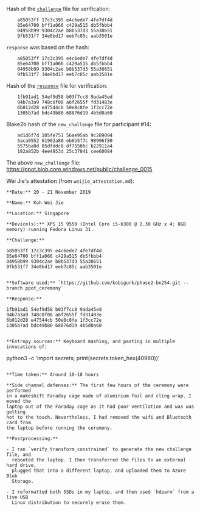 Hash of the [`challenge`](https://ppot.blob.core.windows.net/public/challenge_0014) file for verification:

```
	a85053ff 17c3c395 e4c6ede7 4fe7df4d 
	85e64700 bff1a066 c429a515 db5fbbb4 
	04958b99 9304c2ae b8b537d3 55a38651 
	9fb531f7 34e8bd17 eeb7c85c aab3501e 
```

`response` was based on the hash:

```
	a85053ff 17c3c395 e4c6ede7 4fe7df4d 
	85e64700 bff1a066 c429a515 db5fbbb4 
	04958b99 9304c2ae b8b537d3 55a38651 
	9fb531f7 34e8bd17 eeb7c85c aab3501e 
```

Hash of the [`response`](https://ppot.blob.core.windows.net/public/response_0014_weijie) file for verification:

```
	1fb91ad1 54ef9d58 b03f7cc8 9ada45ed 
	94b7a3a9 748c8f08 a6f2655f fd31483e 
	6b012d28 e47544cb 50e8c8fe 1f3cc72e 
	1305b7ad bdc49b80 68876d19 4b5d0a60 
```

Blake2b hash of the `new_challenge` file for participant #14:

```
	ad1d6f7d 105fe751 56ae95ab 9c289094 
	5aca0552 61902a80 eb6b5f7c 98996f80 
	5575ba0d 05dfddc8 df75506c b22911a4 
	182a852b 4ee4953d 25c37841 cee60084 
```

The above `new_challenge` file: https://ppot.blob.core.windows.net/public/challenge_0015

Wei Jie's attestation (from `weijie_attestation.md`):

```
**Date:** 20 - 21 November 2019

**Name:** Koh Wei Jie

**Location:** Singapore

**Device(s):** XPS 15 9550 (Intel Core i5-6300 @ 2.30 GHz x 4; 8GB memory) running Fedora Linux 31.

**Challenge:**

```
	a85053ff 17c3c395 e4c6ede7 4fe7df4d 
	85e64700 bff1a066 c429a515 db5fbbb4 
	04958b99 9304c2ae b8b537d3 55a38651 
	9fb531f7 34e8bd17 eeb7c85c aab3501e 
```

**Software used:** `https://github.com/kobigurk/phase2-bn254.git --branch ppot_ceremony`

**Response:**

```
	1fb91ad1 54ef9d58 b03f7cc8 9ada45ed 
	94b7a3a9 748c8f08 a6f2655f fd31483e 
	6b012d28 e47544cb 50e8c8fe 1f3cc72e 
	1305b7ad bdc49b80 68876d19 4b5d0a60 
```

**Entropy sources:** Keyboard mashing, and pasting in multiple invocations of:

```
python3 -c 'import secrets; print(secrets.token_hex(40960))'
```

**Time taken:** Around 10-18 hours

**Side channel defenses:** The first few hours of the ceremony were performed
in a makeshift Faraday cage made of aluminium foil and cling wrap. I moved the
laptop out of the Faraday cage as it had poor ventilation and was was getting
hot to the touch. Nevertheless, I had removed the wifi and Bluetooth card from
the laptop before running the ceremony.

**Postprocessing:**

- I ran `verify_transform_constrained` to generate the new challenge file, and
  rebooted the laptop. I then transferred the files to an external hard drive,
  plugged that into a different laptop, and uploaded them to Azure Blob
  Storage.

- I reformatted both SSDs in my laptop, and then used `hdparm` from a live USB
  Linux distribution to securely erase them.
```
